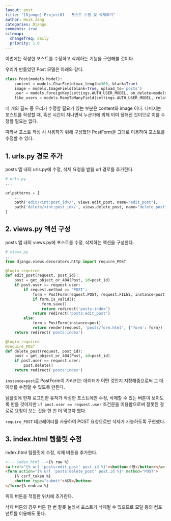 ```yaml
---
layout: post
title: "[Django] Project01 - 포스트 수정 및 삭제하기"
author: Hoik Jang
categories: Django
comments: true
sitemap:
  changefreq: daily
  priority: 1.0
---
```


이번에는 작성한 포스트를 수정하고 삭제하는 기능을 구현해볼 것이다.

우리가 만들었던 Post 모델은 아래와 같다.

```python
class Post(models.Model):
    content = models.CharField(max_length=300, blank=True)
    image = models.ImageField(blank=True, upload_to='posts')
    user = models.ForeignKey(settings.AUTH_USER_MODEL, on_delete=models.CASCADE, related_name="posts")
    like_users = models.ManyToManyField(settings.AUTH_USER_MODEL, related_name="like_posts", blank=True)
```

네 개의 필드 중 우리가 수정할 필요가 있는 부분은 content와 image 이다. 나머지는 포스트를 작성할 때, 혹은 시간이 지나면서 누군가에 의해 이미 정해진 것이므로 이를 수정할 필요는 없다.

따라서 포스트 작성 시 사용하기 위해 구성했던 PostForm을 그대로 이용하여 포스트를 수정할 수 있다.



## 1. urls.py 경로 추가

posts 앱 내의 urls.py에 수정, 삭제 요청을 받을 url 경로를 추가한다.

```python
# urls.py
...

urlpatterns = [
    ...
    path('edit/<int:post_id>/', views.edit_post, name="edit_post"),
    path('delete/<int:post_id>/', views.delete_post, name="delete_post"),
]
```



## 2. views.py 액션 구성

posts 앱 내의 views.py에 포스트를 수정, 삭제하는 액션을 구성한다.

```python
# views.py
...
from django.views.decorators.http import require_POST

@login_required
def edit_post(request, post_id):
    post = get_object_or_404(Post, id=post_id)
    if post.user == request.user:
        if request.method == 'POST':
            form = PostForm(request.POST, request.FILES, instance=post)
            if form.is_valid():
                form.save()
                return redirect('posts:index')
            return redirect('posts:edit_post')
        else:
            form = PostForm(instance=post)
            return render(request, 'posts/form.html', {'form': form})
    return redirect('posts:index')

@login_required
@require_POST
def delete_post(request, post_id):
    post = get_object_or_404(Post, id=post_id)
    if post.user == request.user:
        post.delete()
    return redirect('posts:index')
```

`instance=post`로 PostForm이 가리키는 데이터가 어떤 것인지 지정해줌으로써 그 데이터를 수정할 수 있도록 만든다.

템플릿에 현재 로그인한 유저가 작성한 포스트에만 수정, 삭제할 수 있는 버튼이 보이도록 만들 것이지만 `if post.user == request.user` 조건문을 이용함으로써 잘못된 경로로 요청이 오는 것을 한 번 더 막고자 했다.

`require_POST` 데코레이터를 사용하여 POST 요청으로만 삭제가 가능하도록 구현했다.



## 3. index.html 템플릿 수정

index.html 템플릿에 수정, 삭제 버튼을 추가한다.

```html
<!-- index.html -->{% raw %}
<a href="{% url 'posts:edit_post' post.id %}"><button>수정</button></a>
<form action="{% url 'posts:delete_post' post.id %}" method="POST">
    {% csrf_token %}
    <button type="submit">삭제</button>
</form>{% endraw %}
```

위의 버튼을 적절한 위치에 추가한다.

삭제 버튼의 경우 버튼 한 번 잘못 눌러서 포스트가 삭제될 수 있으므로 모달 등의 컴포넌트를 이용해도 좋다.